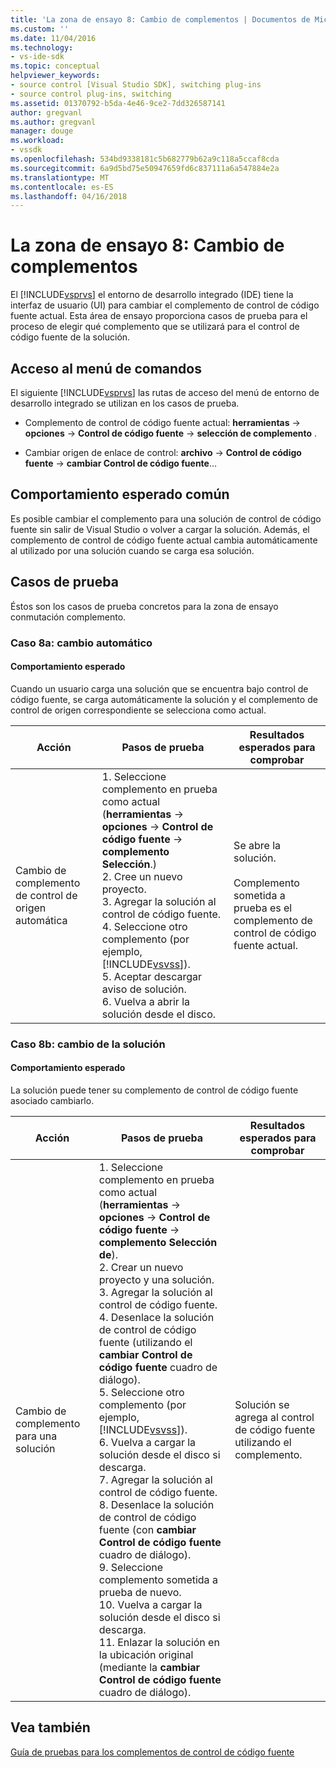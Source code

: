 ```yaml
---
title: 'La zona de ensayo 8: Cambio de complementos | Documentos de Microsoft'
ms.custom: ''
ms.date: 11/04/2016
ms.technology:
- vs-ide-sdk
ms.topic: conceptual
helpviewer_keywords:
- source control [Visual Studio SDK], switching plug-ins
- source control plug-ins, switching
ms.assetid: 01370792-b5da-4e46-9ce2-7dd326587141
author: gregvanl
ms.author: gregvanl
manager: douge
ms.workload:
- vssdk
ms.openlocfilehash: 534bd9338181c5b682779b62a9c118a5ccaf8cda
ms.sourcegitcommit: 6a9d5bd75e50947659fd6c837111a6a547884e2a
ms.translationtype: MT
ms.contentlocale: es-ES
ms.lasthandoff: 04/16/2018
---
```

# <a name="test-area-8-plug-in-switching"></a>La zona de ensayo 8: Cambio de complementos
El [!INCLUDE[vsprvs](../../code-quality/includes/vsprvs_md.md)] el entorno de desarrollo integrado (IDE) tiene la interfaz de usuario (UI) para cambiar el complemento de control de código fuente actual. Esta área de ensayo proporciona casos de prueba para el proceso de elegir qué complemento que se utilizará para el control de código fuente de la solución.  
  
## <a name="command-menu-access"></a>Acceso al menú de comandos  
 El siguiente [!INCLUDE[vsprvs](../../code-quality/includes/vsprvs_md.md)] las rutas de acceso del menú de entorno de desarrollo integrado se utilizan en los casos de prueba.  
  
-   Complemento de control de código fuente actual: **herramientas** -> **opciones** -> **Control de código fuente** -> **selección de complemento** .  
  
-   Cambiar origen de enlace de control: **archivo** -> **Control de código fuente** -> **cambiar Control de código fuente**...  
  
## <a name="common-expected-behavior"></a>Comportamiento esperado común  
 Es posible cambiar el complemento para una solución de control de código fuente sin salir de Visual Studio o volver a cargar la solución. Además, el complemento de control de código fuente actual cambia automáticamente al utilizado por una solución cuando se carga esa solución.  
  
## <a name="test-cases"></a>Casos de prueba  
 Éstos son los casos de prueba concretos para la zona de ensayo conmutación complemento.  
  
### <a name="case-8a-automatic-change"></a>Caso 8a: cambio automático  
  
#### <a name="expected-behavior"></a>Comportamiento esperado  
 Cuando un usuario carga una solución que se encuentra bajo control de código fuente, se carga automáticamente la solución y el complemento de control de origen correspondiente se selecciona como actual.  
  
|Acción|Pasos de prueba|Resultados esperados para comprobar|  
|------------|----------------|--------------------------------|  
|Cambio de complemento de control de origen automática|1.  Seleccione complemento en prueba como actual (**herramientas** -> **opciones** -> **Control de código fuente** -> **complemento Selección**.)<br />2.  Cree un nuevo proyecto.<br />3.  Agregar la solución al control de código fuente.<br />4.  Seleccione otro complemento (por ejemplo, [!INCLUDE[vsvss](../../extensibility/includes/vsvss_md.md)]).<br />5.  Aceptar descargar aviso de solución.<br />6.  Vuelva a abrir la solución desde el disco.|Se abre la solución.<br /><br /> Complemento sometida a prueba es el complemento de control de código fuente actual.|  
  
### <a name="case-8b-solution-based-change"></a>Caso 8b: cambio de la solución  
  
#### <a name="expected-behavior"></a>Comportamiento esperado  
 La solución puede tener su complemento de control de código fuente asociado cambiarlo.  
  
|Acción|Pasos de prueba|Resultados esperados para comprobar|  
|------------|----------------|--------------------------------|  
|Cambio de complemento para una solución|1.  Seleccione complemento en prueba como actual (**herramientas** -> **opciones** -> **Control de código fuente** -> **complemento Selección de**).<br />2.  Crear un nuevo proyecto y una solución.<br />3.  Agregar la solución al control de código fuente.<br />4.  Desenlace la solución de control de código fuente (utilizando el **cambiar Control de código fuente** cuadro de diálogo).<br />5.  Seleccione otro complemento (por ejemplo, [!INCLUDE[vsvss](../../extensibility/includes/vsvss_md.md)]).<br />6.  Vuelva a cargar la solución desde el disco si descarga.<br />7.  Agregar la solución al control de código fuente.<br />8.  Desenlace la solución de control de código fuente (con **cambiar Control de código fuente** cuadro de diálogo).<br />9. Seleccione complemento sometida a prueba de nuevo.<br />10. Vuelva a cargar la solución desde el disco si descarga.<br />11. Enlazar la solución en la ubicación original (mediante la **cambiar Control de código fuente** cuadro de diálogo).|Solución se agrega al control de código fuente utilizando el complemento.|  
  
## <a name="see-also"></a>Vea también  
 [Guía de pruebas para los complementos de control de código fuente](../../extensibility/internals/test-guide-for-source-control-plug-ins.md)